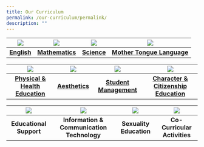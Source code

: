 ```yaml
---
title: Our Curriculum
permalink: /our-curriculum/permalink/
description: ""
---
```

| ![](/images/English.ico) | ![](/images/Maths.ico) | ![](/images/Science.ico) | ![](/images/MTL.ico) |
| :--------: | :--------: | :--------: | :--------: |
| **[English](/our-curriculum/english/)**     | **[Mathematics](/our-curriculum/mathematics/)**     | **[Science](/our-curriculum/science/)**     | **[Mother Tongue Language](/our-curriculum/mother-tongue/)**     |


| ![](/images/PHE.ico) | ![](/images/Aesthetics.ico) | ![](/images/SM.ico) | ![](/images/CCE.ico) |
| :--------: | :--------: | :--------: | :--------: |
| **[Physical & Health Education](/our-curriculum/physical-and-health-education/)**     | **[Aesthetics](/our-curriculum/aesthetics/)**     | **[Student Management](/our-curriculum/student-management/)**     | **[Character & Citizenship Education](/our-curriculum/cce/)**     |


| ![](/images/Generic%20Photos.ico) | ![](/images/ICT.ico) | ![](/images/Sexuality%20Educcation.ico) | ![](/images/CCA.ico) |
| :--------: | :--------: | :--------: | :--------: |
| **Educational Support**     | **Information & Communication Technology**     | **Sexuality Education**     |  **Co-Curricular Activities**    |